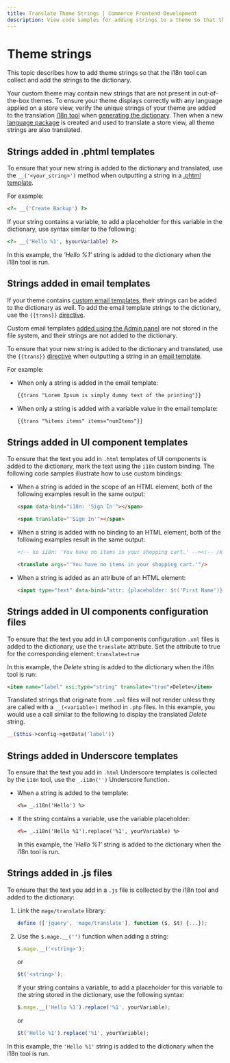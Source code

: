 ```yaml
---
title: Translate Theme Strings | Commerce Frontend Development
description: View code samples for adding strings to a theme so that the Adobe Commerce and Magento Open Source i18n tool can add them to the translation dictionary.
---
```


# Theme strings

This topic describes how to add theme strings so that the i18n tool can collect and add the strings to the dictionary.

Your custom theme may contain new strings that are not present in out-of-the-box themes.
To ensure your theme displays correctly with any language applied on a store view, verify the unique strings of your theme are added to the translation [i18n tool] when [generating the dictionary].
Then when a new [language package](https://glossary.magento.com/language-package) is created and used to translate a store view, all theme strings are also translated.

## Strings added in .phtml templates

To ensure that your new string is added to the dictionary and translated, use the `__('<your_string>')` method when outputting a string in a [.phtml template].

For example:

```php
<?= __('Create Backup') ?>
```

If your string contains a variable, to add a placeholder for this variable in the dictionary, use syntax similar to the following:

```php
<?= __('Hello %1', $yourVariable) ?>
```

In this example, the _'Hello %1'_ string is added to the dictionary when the i18n tool is run.

## Strings added in email templates

If your theme contains [custom email templates], their strings can be added to the dictionary as well.
To add the email template strings to the dictionary, use the `{{trans}}` [directive].

Custom email templates [added using the Admin panel] are not stored in the file system, and their strings are not added to the dictionary.

To ensure that your new string is added to the dictionary and translated, use the `{{trans}}` [directive] when outputting a string in an [email template](https://github.com/magento/magento2/blob/2.4/app/code/Magento/Customer/view/frontend/email/account_new.html).

For example:

-  When only a string is added in the email template:

    ```html
    {{trans "Lorem Ipsum is simply dummy text of the printing"}}
    ```

-  When only a string is added with a variable value in the email template:

    ```html
    {{trans "%items items" items="numItems"}}
    ```

## Strings added in UI component templates

To ensure that the text you add in `.html` templates of UI components is added to the dictionary, mark the text using the `i18n` custom binding. The following code samples illustrate how to use custom bindings:

-  When a string is added in the scope of an HTML element, both of the following examples result in the same output:

   ```html
   <span data-bind="i18n: 'Sign In'"></span>
   ```

   ```html
   <span translate="'Sign In'"></span>
   ```

-  When a string is added with no binding to an HTML element, both of the following examples result in the same output:

   ```html
   <!-- ko i18n: 'You have no items in your shopping cart.' --><!-- /ko -->
   ```

   ```html
   <translate args="'You have no items in your shopping cart.'"/>
   ```

-  When a string is added as an attribute of an HTML element:

   ```html
   <input type="text" data-bind="attr: {placeholder: $t('First Name')}" />
   ```

## Strings added in UI components configuration files

To ensure that the text you add in UI components configuration `.xml` files is added to the dictionary, use the `translate` attribute. Set the attribute to true for the corresponding element: `translate=true`

In this example, the _Delete_ string is added to the dictionary when the i18n tool is run:

```xml
<item name="label" xsi:type="string" translate="true">Delete</item>
```

Translated strings that originate from `.xml` files will not render unless they are called with a `__(<variable>)` method in `.php` files. In this example, you would use a call similar to the following to display the translated _Delete_ string.

```php
__($this->config->getData('label'))
```

## Strings added in Underscore templates

To ensure that the text you add in `.html` Underscore templates is collected by the `i18n` tool, use the `_.i18n('')` Underscore function.

-  When a string is added to the template:

   ```html
   <%= _.i18n('Hello') %>
   ```

-  If the string contains a variable, use the variable placeholder:

   ```html
   <%= _.i18n('Hello %1').replace('%1', yourVariable) %>
   ```

   In this example, the _'Hello %1'_ string is added to the dictionary when the i18n tool is run.

## Strings added in .js files

To ensure that the text you add in a `.js` file is collected by the i18n tool and added to the dictionary:

1. Link the `mage/translate` library:

   ```javascript
   define (['jquery', 'mage/translate'], function ($, $t) {...});
   ```

1. Use the `$.mage.__('')` function when adding a string:

   ```javascript
   $.mage.__('<string>');
   ```

   or

   ```javascript
   $t('<string>');
   ```

   If your string contains a variable, to add a placeholder for this variable to the string stored in the dictionary, use the following syntax:

   ```javascript
   $.mage.__('Hello %1').replace('%1', yourVariable);
   ```

   or

   ```javascript
   $t('Hello %1').replace('%1', yourVariable);
   ```

In this example, the `'Hello %1'` string is added to the dictionary when the i18n tool is run.

[i18n tool]: https://devdocs.magento.com/guides/v2.4/config-guide/cli/config-cli-subcommands-i18n.html
[generating the dictionary]: https://devdocs.magento.com/guides/v2.4/config-guide/cli/config-cli-subcommands-i18n.html#config-cli-subcommands-xlate-dict
[.phtml template]: ../templates/index.md
[custom email templates]: ../templates/email.md
[directive]: ../templates/email.md#localization
[added using the Admin panel]: ../templates/email.md#admin-based-customizations
